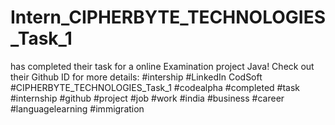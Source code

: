 # Intern_CIPHERBYTE_TECHNOLOGIES_Task_1
has completed their task for a online Examination project  Java! Check out their Github ID for more details:     #intership #LinkedIn CodSoft #CIPHERBYTE_TECHNOLOGIES_Task_1  #codealpha #completed #task #internship #github #project #job #work #india #business #career #languagelearning #immigration 
